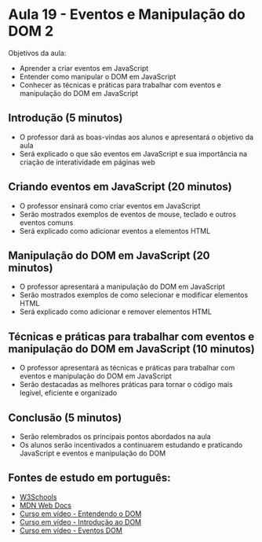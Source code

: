 # Aula 19 - Eventos e Manipulação do DOM 2

Objetivos da aula:

- Aprender a criar eventos em JavaScript
- Entender como manipular o DOM em JavaScript
- Conhecer as técnicas e práticas para trabalhar com eventos e manipulação do DOM em JavaScript

## Introdução (5 minutos)

- O professor dará as boas-vindas aos alunos e apresentará o objetivo da aula
- Será explicado o que são eventos em JavaScript e sua importância na criação de interatividade em páginas web

## Criando eventos em JavaScript (20 minutos)

- O professor ensinará como criar eventos em JavaScript
- Serão mostrados exemplos de eventos de mouse, teclado e outros eventos comuns
- Será explicado como adicionar eventos a elementos HTML

## Manipulação do DOM em JavaScript (20 minutos)

- O professor apresentará a manipulação do DOM em JavaScript
- Serão mostrados exemplos de como selecionar e modificar elementos HTML
- Será explicado como adicionar e remover elementos HTML

## Técnicas e práticas para trabalhar com eventos e manipulação do DOM em JavaScript (10 minutos)

- O professor apresentará as técnicas e práticas para trabalhar com eventos e manipulação do DOM em JavaScript
- Serão destacadas as melhores práticas para tornar o código mais legível, eficiente e organizado

## Conclusão (5 minutos)

- Serão relembrados os principais pontos abordados na aula
- Os alunos serão incentivados a continuarem estudando e praticando JavaScript e eventos e manipulação do DOM

## Fontes de estudo em português:

- [W3Schools](https://www.w3schools.com/js/js_events.asp)
- [MDN Web Docs](https://developer.mozilla.org/pt-BR/docs/Learn/JavaScript/Building_blocks/Events)
- [Curso em vídeo - Entendendo o DOM ](https://www.youtube.com/watch?v=H80nCKs9c2k&list=PLntvgXM11X6pi7mW0O4ZmfUI1xDSIbmTm&index=12&ab_channel=CursoemV%C3%ADdeo)
- [Curso em vídeo - Introdução ao DOM ](https://www.youtube.com/watch?v=WWZX8RWLxIk&list=PLntvgXM11X6pi7mW0O4ZmfUI1xDSIbmTm&index=13&ab_channel=CursoemV%C3%ADdeo)
- [Curso em vídeo - Eventos DOM ](https://www.youtube.com/watch?v=wWnBB-mZIvY&list=PLntvgXM11X6pi7mW0O4ZmfUI1xDSIbmTm&index=14&ab_channel=CursoemV%C3%ADdeo)